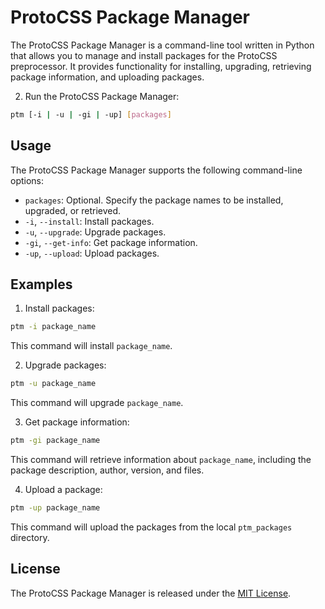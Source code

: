 # ProtoCSS Package Manager

The ProtoCSS Package Manager is a command-line tool written in Python that allows you to manage and install packages for the ProtoCSS preprocessor. It provides functionality for installing, upgrading, retrieving package information, and uploading packages.

2. Run the ProtoCSS Package Manager:

```bash
ptm [-i | -u | -gi | -up] [packages]
```
## Usage

The ProtoCSS Package Manager supports the following command-line options:

- `packages`: Optional. Specify the package names to be installed, upgraded, or retrieved.
- `-i`, `--install`: Install packages.
- `-u`, `--upgrade`: Upgrade packages.
- `-gi`, `--get-info`: Get package information.
- `-up`, `--upload`: Upload packages.

## Examples

1. Install packages:
```bash
ptm -i package_name
```
This command will install `package_name`.

2. Upgrade packages:

```bash
ptm -u package_name
```
This command will upgrade `package_name`.

3. Get package information:

```bash
ptm -gi package_name
```

This command will retrieve information about `package_name`, including the package description, author, version, and files.

4. Upload a package:

```bash
ptm -up package_name
```

This command will upload the packages from the local `ptm_packages` directory.

## License

The ProtoCSS Package Manager is released under the [MIT License](LICENSE).